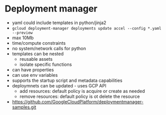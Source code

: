 # Deployment manager

- yaml could include templates in python/jinja2
- `gcloud deployment-manager deployments update accel --config *.yaml --preview`
- max 10Mb
- time/compute constraints
- no system/network calls for python
- templates can be nested
    - reusable assets
    - isolate specific functions
- can have properties
- can use env variables
- supports the startup script and metadata capabilities
- deploymnets can be updated - uses GCP API
    - add resources: default policy is acquire or create as needed
    - remove resources: default policy is ot delete the resource
- https://github.com/GoogleCloudPlatform/deploymentmanager-samples.git
